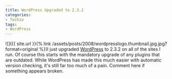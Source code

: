 ```yaml
---
title: WordPress Upgraded to 2.3.2
categories:
- Techie
tags:
- WordPress
---
```


![]({{ site.url }}{% link /assets/posts/2008/wordpresslogo.thumbnail.jpg.jpg?format=original %})I just upgraded [WordPress](http://www.wordpress.org/) to 2.3.2 on all of the sites I run. Of course this starts with the mandatory upgrade of any plugins that are outdated. While WordPress has made this much easier with automatic version checking, it's still far too much of a pain.
Comment here if something appears broken.
